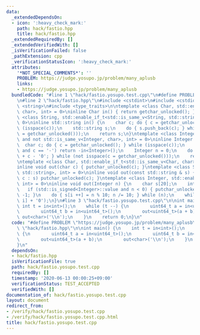 ```yaml
---
data:
  _extendedDependsOn:
  - icon: ':heavy_check_mark:'
    path: hack/fastio.hpp
    title: hack/fastio.hpp
  _extendedRequiredBy: []
  _extendedVerifiedWith: []
  _isVerificationFailed: false
  _pathExtension: cpp
  _verificationStatusIcon: ':heavy_check_mark:'
  attributes:
    '*NOT_SPECIAL_COMMENTS*': ''
    PROBLEM: https://judge.yosupo.jp/problem/many_aplusb
    links:
    - https://judge.yosupo.jp/problem/many_aplusb
  bundledCode: "#line 1 \"hack/fastio.yosupo.test.cpp\"\n#define PROBLEM \"https://judge.yosupo.jp/problem/many_aplusb\"\
    \n#line 2 \"hack/fastio.hpp\"\n#include <cstdint>\n#include <cstdio>\n#include\
    \ <string>\n#include <type_traits>\n\ntemplate <class Char, std::enable_if_t<std::is_same_v<Char,\
    \ char>, int> = 0>\ninline Char in() { return getchar_unlocked(); }\ntemplate\
    \ <class String, std::enable_if_t<std::is_same_v<String, std::string>, int> =\
    \ 0>\ninline std::string in() {\n    char c; do { c = getchar_unlocked(); } while\
    \ (isspace(c));\n    std::string s;\n    do { s.push_back(c); } while (not isspace(c\
    \ = getchar_unlocked()));\n    return s;\n}\ntemplate <class Integer, std::enable_if_t<std::is_integral_v<Integer>\
    \ and not std::is_same_v<Integer, char>, int> = 0>\ninline Integer in() {\n  \
    \  char c; do { c = getchar_unlocked(); } while (isspace(c));\n    if (std::is_signed<Integer>::value\
    \ and c == '-') return -in<Integer>();\n    Integer n = 0;\n    do { n = n * 10\
    \ + c - '0'; } while (not isspace(c = getchar_unlocked()));\n    return n;\n}\n\
    \ntemplate <class Char, std::enable_if_t<std::is_same_v<Char, char>, int> = 0>\n\
    inline void out(char c) { putchar_unlocked(c); }\ntemplate <class String, std::enable_if_t<std::is_same_v<String,\
    \ std::string>, int> = 0>\ninline void out(const std::string & s) { for (char\
    \ c : s) putchar_unlocked(c); }\ntemplate <class Integer, std::enable_if_t<std::is_integral_v<Integer>,\
    \ int> = 0>\ninline void out(Integer n) {\n    char s[20];\n    int i = 0;\n \
    \   if (std::is_signed<Integer>::value and n < 0) { putchar_unlocked('-'); n *=\
    \ -1; }\n    do { s[i ++] = n % 10; n /= 10; } while (n);\n    while (i) putchar_unlocked(s[--\
    \ i] + '0');\n}\n#line 3 \"hack/fastio.yosupo.test.cpp\"\n\nint main() {\n   \
    \ int t = in<int>();\n    while (t --) {\n        uint64_t a = in<uint64_t>();\n\
    \        uint64_t b = in<uint64_t>();\n        out<uint64_t>(a + b);\n       \
    \ out<char>('\\n');\n    }\n    return 0;\n}\n"
  code: "#define PROBLEM \"https://judge.yosupo.jp/problem/many_aplusb\"\n#include\
    \ \"hack/fastio.hpp\"\n\nint main() {\n    int t = in<int>();\n    while (t --)\
    \ {\n        uint64_t a = in<uint64_t>();\n        uint64_t b = in<uint64_t>();\n\
    \        out<uint64_t>(a + b);\n        out<char>('\\n');\n    }\n    return 0;\n\
    }\n"
  dependsOn:
  - hack/fastio.hpp
  isVerificationFile: true
  path: hack/fastio.yosupo.test.cpp
  requiredBy: []
  timestamp: '2020-06-13 00:00:25+09:00'
  verificationStatus: TEST_ACCEPTED
  verifiedWith: []
documentation_of: hack/fastio.yosupo.test.cpp
layout: document
redirect_from:
- /verify/hack/fastio.yosupo.test.cpp
- /verify/hack/fastio.yosupo.test.cpp.html
title: hack/fastio.yosupo.test.cpp
---
```

